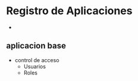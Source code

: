 # Registro de Aplicaciones 
- 

## aplicacion base
- control de acceso
  - Usuarios
  - Roles        

